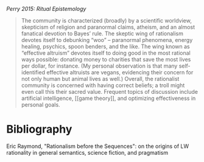 *Perry 2015: Ritual Epistemology*

> The community is characterized (broadly) by a scientific worldview, skepticism of religion and paranormal claims, atheism, and an almost fanatical devotion to Bayes’ rule. The skeptic wing of rationalism devotes itself to debunking “woo” – paranormal phenomena, energy healing, psychics, spoon benders, and the like. The wing known as “effective altruism” devotes itself to doing good in the most rational ways possible: donating money to charities that save the most lives per dollar, for instance. (My personal observation is that many self-identified effective altruists are vegans, evidencing their concern for not only human but animal lives as well.) Overall, the rationalist community is concerned with having correct beliefs; a troll might even call this their sacred value. Frequent topics of discussion include artificial intelligence, [[game theory]], and optimizing effectiveness in personal goals.

# Bibliography 

Eric Raymond, "Rationalism before the Sequences": on the origins of LW rationality in general semantics, science fiction, and pragmatism